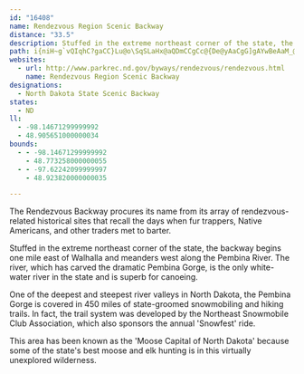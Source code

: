 ```yaml
---
id: "16408"
name: Rendezvous Region Scenic Backway
distance: "33.5"
description: Stuffed in the extreme northeast corner of the state, the backway begins one mile east of Walhalla and meanders west along the Pembina River. The river is the only white-water river in the state and is superb for canoeing.
path: i{niH~g`vQIqhC?gaCC}Lu@o\SqSLaHx@aQDmCCgCc@{De@yAaCgG]gAYwBeAaM_@oBYq@i@q@]MaAQkFGo@WiAu@m@m@_BkDeAeFOoDDaGKy@]y@_@k@cEgE_AwAi@iAm@kCU_Bo@gI_@{CWkAq@_CmDsHgA{D[aC_A}[i@oL}EkXmEuRS_BKeCJwGEeDKqAaDkNQkA}@gLiAeGIoAIeEHgAPeC`BcLHaCw@cG_A{EEwOCc_C_@gmBLawCI_lA?k]DeGn@cFVeBZyD?yDU{jBDqd@_AsBsBgGmR{f@|NoPd@qBx@oE`@qA`A_AfGuApAw@lAgA~@qA~@aB|@sCTwApI}p@v@{ChHaUlSA~@c@r@aA|Xat@nBsE|BmEfFwItD}Fp[ab@xKiOzc@ap@rLiTde@w|@hBgCxJ{JtOcQJyDTgqAQurAf]D|y@f@bf@Fdo@\rAKNKNa@?sJHaCNm@^e@|C_D^s@n@qB~@yAbDsCnCyAf@a@xDaEjHiLbDqErAqA`@i@`HiNvD_F|DeDnAy@lAWzHc@TQtBca@vRBdfAp@vj@B|VoA|Uc@|AD}AyeCbo@qDlb@[pHS}CyuBMuKP}QjAc{@XiZb@a_@jn@eEnCYvDGxC}@fBOrCk@t@]r@u@hAgBtBqF\_@dAa@bBQvCv@~@tCn@xDXdA|F?n@ImI}cCmCko@e@iSIiPCaVe@aK]}EaAwI}AkJoBsIkqAikFsDiPmAuG_AyFeCcSeAuLq@uLc@sKK{FCw]
websites:
  - url: http://www.parkrec.nd.gov/byways/rendezvous/rendezvous.html
    name: Rendezvous Region Scenic Backway
designations:
  - North Dakota State Scenic Backway
states:
  - ND
ll:
  - -98.14671299999992
  - 48.905651000000034
bounds:
  - - -98.14671299999992
    - 48.773258000000055
  - - -97.62242099999997
    - 48.923820000000035

---
```


The Rendezvous Backway procures its name from its array of rendezvous-related historical sites that recall the days when fur trappers, Native Americans, and other traders met to barter.

Stuffed in the extreme northeast corner of the state, the backway begins one mile east of Walhalla and meanders west along the Pembina River. The river, which has carved the dramatic Pembina Gorge, is the only white-water river in the state and is superb for canoeing.

One of the deepest and steepest river valleys in North Dakota, the Pembina Gorge is covered in 450 miles of state-groomed snowmobiling and hiking trails. In fact, the trail system was developed by the Northeast Snowmobile Club Association, which also sponsors the annual 'Snowfest' ride.

This area has been known as the 'Moose Capital of North Dakota' because some of the state's best moose and elk hunting is in this virtually unexplored wilderness.
